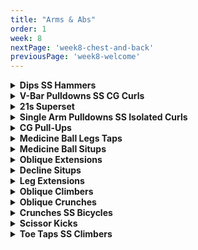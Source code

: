 ```yaml
---
title: "Arms & Abs"
order: 1
week: 8
nextPage: 'week8-chest-and-back'
previousPage: 'week8-welcome'
--- 
```


<details>
<summary><b>Dips SS Hammers</b></summary

<figure class="video_container">
  <video controls={true}>
    <source src="https://github.com/jakebayliss/jpfitness/assets/101162903/10a502b9-b9cd-43ef-91d0-e2ea20f2a932" type="video/mp4">
  </video>
</figure>


- Definitely start these on an assisted machine.

- Start with your elbows locked and arms straight, then slowly lower yourself to 90 degrees (the forearm/upper arm angle I reach in the vid) then power back up to vertical

- Dips are amazing for both chest and triceps so you could include in your chest day too

- Don't go too far down or you'll hurt your shoulder, 90 degree bend like in the video is good

- If you can't dip your bodyweight then use the assisted machine that most gyms provide

- I do 8-12 reps of body weight dips

<figure class="video_container">
  <video controls={true}>
    <source src="https://github.com/jakebayliss/jpfitness/assets/101162903/f4240a54-b95c-4551-b21d-2c54e3c8a9f5" type="video/mp4">
  </video>
</figure>

- Lock your elbows into your obliques for best form

- Slow reps down, maximise control

- For maximum burn on any curls don't let your arms go completely vertical - this keeps your bicep engaged for the duration of your set

- Minimise body-rocking while curling for complete bicep engagement

- Start light and work your way up as form/strength improves

- Currently on 16kg for 8 reps each arm

</details>

<details>
<summary><b>V-Bar Pulldowns SS CG Curls</b></summary


<figure class="video_container">
  <video controls={true}>
    <source src="https://github.com/jakebayliss/jpfitness/assets/101162903/0a3e98b4-3e70-46c1-97f7-55d156d47b04" type="video/mp4">
  </video>
</figure>

- Lock elbows for the duration of your set

- Don't let your hands come too far above elbow height to ensure triceps are constantly engaged

- Hold bar at the edge and push outwards at the bottom while you SQUEEZE

- Ensure you're squeezing every rep - burn those triceps baby


<figure class="video_container">
  <video controls={true}>
    <source src="https://github.com/jakebayliss/jpfitness/assets/101162903/58898f86-2627-4639-836e-2b60f4ae02b1" type="video/mp4">
  </video>
</figure>

- Lock elbows as per!!

 -Try minimise upper-body rocking, I know it's hard but try!

 -Arms are spaced extremely close to one another, inside elbow-width apart with pinky fingers almost touching

- Close grip curls are amazing for increasing the size of the peak of your bicep - which is what we're chasing baby!

- As above, they're amazing to drop-set!

</details>

<details>
<summary><b>21s Superset</b></summary

<figure class="video_container">
  <video controls={true}>
    <source src="https://github.com/jakebayliss/jpfitness/assets/101162903/b73a0568-9b4d-42b3-9da4-47bc65a17839" type="video/mp4">
  </video>
</figure>

<figure class="video_container">
  <video controls={true}>
    <source src="https://github.com/jakebayliss/jpfitness/assets/101162903/3d8f5a93-f287-4afe-bcab-344261bbe277" type="video/mp4">
  </video>
</figure>

- Start with your arms fully relaxed, then curl up to half way up your arm or a 90 degree arm-forearm angle - rep 7 times like this, then 7 in the upper half and 7 complete curls

- Form is incredibly important to ensure your bi's are constantly engaged

- Always go to failure on close grip part

- Short rest between sets, get that blood flowing

- Depending on your bicep/tricep strength I would recommend a weight ~1/3 your bodyweight

- Lock your elbows when doing your overheads, it's essential for tricep engagement

- I rep 25kg, 21 reps bicep curls, 8-10 reps overhead extensions and failure for close grip bench

</details>

<details>
<summary><b>Single Arm Pulldowns SS Isolated Curls</b></summary

<figure class="video_container">
  <video controls={true}>
    <source src="https://github.com/jakebayliss/jpfitness/assets/101162903/6d885fd2-8947-477a-a9b5-6361f29f0760" type="video/mp4">
  </video>
</figure>

- Amazing exercise for building that outer head and increasing arm thickness

- Tip is to stand right in the centre of the cable and extend outwards at an angle

- This means you'll already naturally be finishing each rep with your arm angled outwards, further targeting your lateral (outer) head

 -As with all tricep exercises SQUEEZE at the bottom


<figure class="video_container">
  <video controls={true}>
    <source src="https://github.com/jakebayliss/jpfitness/assets/101162903/900ed14c-567e-4fc8-ae96-d162e8d0f517" type="video/mp4">
  </video>
</figure>

- Try perform these isolated curls on a bench right near your cable extensions

- Lock your elbow firmly into your leg and curl normally

- Start low weight until you get the form correct then work your way up

- These are a targeted exercise so don't over-do yourself weight wise

- Squeeze at the top and slow release back down

- I typically rep 8-10kg and do 4 sets of the Superset

</details>

<details>
<summary><b>CG Pull-Ups</b></summary

<figure class="video_container">
  <video controls={true}>
    <source src="https://github.com/jakebayliss/jpfitness/assets/101162903/b21211bc-4dbc-489d-91e2-7d1f18c017e0" type="video/mp4">
  </video>
</figure>

- Close grip doesn't necessarily mean pinky fingers touching like it does for other exercises, go shoulder width apart

- I am well aware these are also targeting your upper-back and I still chose to do them because there's no such thing as doing too many pull-ups!

- Use an assisted machine if you can't do them on their own - this is totally normal they're an extremely hard exercise!

- Go for failure every set, it doesn’t matter if this is 3, 6 or 20 reps - burn yourself out we're at the end of an amazing arms day here

- Weight - N/A, each set til FAILURE BABY

</details>

<details>
<summary><b>Medicine Ball Legs Taps</b></summary>

<figure class="video_container">
  <video controls="true">
    <source src="https://github.com/jakebayliss/jpfitness/assets/101162903/82848c8b-e546-40d5-9ef3-a3cfd65e452d" type="video/mp4">
  </video>
</figure>

- Position yourself so the medicine ball is approximately under your calves

- Extend legs all the way out, don't let your feet touch the floor

- Sync your body - as your legs extend lean backwards to really engage your abs 

- Quick reps, high intensity

- Aim for 10 per side, so 20 total taps

</details>

<details>
<summary><b>Medicine Ball Situps</b></summary>

<figure class="video_container">
  <video controls="true">
    <source src="https://github.com/jakebayliss/jpfitness/assets/101162903/a7fdeee1-1fd6-4a81-a095-d87d0d8f480a" type="video/mp4">
  </video>
</figure>

- Controlled movements - don't go too heavy as you'll start using every part of your body other than your abs to try get it completed 

- Extend those arms as you come down, don't let the ball touch the floor

- Thrust upwards with your abs, hold at the top slightly and repeat

- I like to do these with an 8kg medicine ball, 12 reps minimum

</details>

<details>
<summary><b>Oblique Extensions</b></summary>

<figure class="video_container">
  <video controls="true">
    <source src="https://github.com/jakebayliss/jpfitness/assets/101162903/d4ac702d-cbcd-4b9e-bc58-d956ae1fdd6f" type="video/mp4">
  </video>
</figure>

- The biggest take home message is to keep your back as I keep mine in the video

- Don't lean forward or backwards, lean perfectly straight (in the lateral direction) as I do in the second half of the video

- Pull with your obiques, having one hand on the opposite side of your body to the weight - I find - really helps me mentally picture lifting using purely my obliques

- Hold at the top, slowly back down

- I do 16 reps minimum (each side) using a 20kg plate

</details>

<details>
<summary><b>Decline Situps</b></summary>

<figure class="video_container">
  <video controls="true">
    <source src="https://github.com/jakebayliss/jpfitness/assets/101162903/68c3ff30-695f-45b8-a806-2483596740ae" type="video/mp4">
  </video>
</figure>

- The biggest tip is the point of rotation: Rotate once your upper body is PARALLEL with the bench angle - DON'T COME ALL THE WAY UP

- Rotate 90 degrees right then 90 degrees left - pick a point either side of you and look at that point every time you rotate that direction to ensure complete rotation

- Extend your arms all the way back behind your head while engaging your core the entire time

- As with all other exercises practice with no weight until you get the movement correct then upgrade to weight

- I use the 8kg medicine ball and aim for 10 reps total 

</details>

<details>
<summary><b>Leg Extensions</b></summary>

<figure class="video_container">
  <video controls="true">
    <source src="https://github.com/jakebayliss/jpfitness/assets/101162903/2462ce5e-6b90-4c47-8cd6-655aef7827b7" type="video/mp4">
  </video>
</figure>

- By far my favourite Ab exercise! 

- As mentioned in the video, your bum position determines exercise difficulty

- If your bum is entirely off the end of the bench then the exercise is most difficult as your point of rotation is further away from your feet 

- If your bum is half way off (tail bone approx. at the edge of bench) this is medium difficulty

- If your bum is entirely on the bench this is the easiest difficulty

- Legs straight on the downward leg, almost touch the floor with your heels but don't bounce/push off

- Straight legs as you pull back up then once you reach your hip area bend your knees, pull in with your upper abs and thrust your legs your legs vertically away from you

- Hold at the top, elevating your bum off the bench as in the video 

- Go for 8 reps, however please understand these are hard (especially for beginners) so get as many reps in as you can! - 

</details>


<details>

<summary><b>Oblique Climbers</b></summary

<figure class="video_container">
  <video controls="true">
    <source src="https://github.com/jakebayliss/jpfitness/assets/101162903/2fd63af0-9622-4013-80bf-df7280ed2852" type="video/mp4">
  </video>
</figure>

- Start lying in a plank position, then rest one elbow on the ground to support you and balance with your other hand on the floor

- Extend one leg straight out behind you, point your toes then bring your leg all the way up so your knee almost touches your elbow

- Try and maintain a straight back and don't twist your body, keeping your core engaged and pulling your leg up with your obliques

- 12 reps on one side then swap arms and do another 12 reps on the other side

</details>

<details>
<summary><b>Oblique Crunches</b></summary>

<figure class="video_container">
  <video controls="true">
    <source src="https://github.com/jakebayliss/jpfitness/assets/101162903/0334d9f7-9a08-4ae3-b108-ce748f0053d7" type="video/mp4">
  </video>
</figure>

- Starting position is lying on your side with legs extended, supporting yourself with one arm resting on the ground and the other arm is behind your head 

- Point your toes and simultaneously lift your head & legs off the floor, bringing your head towards your hips

- Don't pull yourself up with the hand on your head and don't push up with the hand that's on the floor

- Keep your core engaged the entire time and pull with your oblique muscles

- 12 reps on each side, swap sides and do 12 on the other!

</details>

<details>
<summary><b>Crunches SS Bicycles</b></summary>

<figure class="video_container">
  <video controls="true">
    <source src="https://github.com/jakebayliss/jpfitness/assets/101162903/72eabaa6-2d86-4941-bc87-e1db26e79bf6" type="video/mp4">
  </video>
</figure>

- I like to do crunches with feet shoulder width apart and hands crossed on my chest

- You can do them with hands behind your head but cheat & pull yourself up like this! 

- Make sure you're pulling up with your abs!! 

- You guys know bicycle form by now, pick a point on either side of you at 90 degrees and make sure you look at it each rep to ensure complete torso rotation!

- 20 reps of crunches, 20 bicycles 

</details>

<details>
<summary><b>Scissor Kicks</b></summary>

<figure class="video_container">
  <video controls="true">
    <source src="https://github.com/jakebayliss/jpfitness/assets/101162903/1e4e9be5-895d-4f17-966f-06f45bee0b88" type="video/mp4">
  </video>
</figure>

- These are usually done lying flat on the floor, and if you'd like to mainly hit lower abs then feel free to do lying scissor kicks 

- I've opted to do them at a slight incline so it engages my whole core while still hitting lower abs

- Point your feet and try keep your legs as straight as possible, raising them as high as you can each rep and don't let your feet hit the floor on the way down

- 20 reps total

</details>

<details>
<summary><b>Toe Taps SS Climbers</b></summary>

<figure class="video_container">
  <video controls="true">
    <source src="https://github.com/jakebayliss/jpfitness/assets/101162903/50e71c48-886a-408e-9d20-3f110cb2e859" type="video/mp4">
  </video>
</figure>

- Toe-tap form is determined by how close/far apart your feet are - the closer they are together the harder the exercise will be, as you core will have to rotate further to touch each foot

- Perform them at a slight incline so your abs are engaged the whole time 

- You guys are also mountain climbers experts now so smash these out as you've been doing during Day 2! 

- 20 toe-taps, 20 climbers!

</details>


